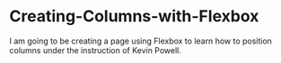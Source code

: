 # Creating-Columns-with-Flexbox
I am going to be creating a page using Flexbox to learn how to position columns
under the instruction of Kevin Powell.
